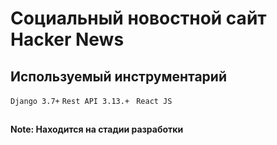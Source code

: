 # Cоциальный новостной сайт Hacker News

## Используемый инструментарий

<span>`Django 3.7+`</span>
<span>`Rest API 3.13.+ `</span>
<span>`React JS`</span>

## 

**Note: Находится на стадии разработки**
